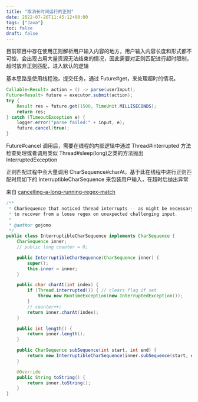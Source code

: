 ```yaml
---
title: "取消长时间运行的正则"
date: 2022-07-26T11:45:12+08:00
tags: ["Java"]
toc: false
draft: false
---
```


目前项目中存在使用正则解析用户输入内容的地方，用户输入内容长度和形式都不可控，会出现占用大量资源无法结束的情况，因此需要对正则匹配进行超时限制，超时放弃正则匹配，进入默认的逻辑

基本思路是使用线程池，提交任务，通过 Future#get，来处理超时的情况。

```Java
Callable<Result> action = () -> parse(userInput);
Future<Result> future = executor.submit(action);  
try {  
    Result res = future.get(1500, TimeUnit.MILLISECONDS);
    return res;
} catch (TimeoutException e) {  
    logger.error("parse failed:" + input, e);  
    future.cancel(true);  
}
```

Future#cancel 调用后，需要在线程的内部逻辑中通过 Thread#interrupted 方法检查处理或者调用类似 Thread#sleep(long)之类的方法抛出 InterruptedException

正则匹配过程中会大量调用 CharSequence#charAt，基于此在线程中进行正则匹配时用如下的 InterruptibleCharSequence 来包装用户输入，在超时后抛出异常

来自 [cancelling-a-long-running-regex-match](https://stackoverflow.com/a/910798/11606967)
```java
/**
 * CharSequence that noticed thread interrupts -- as might be necessary 
 * to recover from a loose regex on unexpected challenging input. 
 * 
 * @author gojomo
 */
public class InterruptibleCharSequence implements CharSequence {
    CharSequence inner;
    // public long counter = 0; 

    public InterruptibleCharSequence(CharSequence inner) {
        super();
        this.inner = inner;
    }

    public char charAt(int index) {
        if (Thread.interrupted()) { // clears flag if set
            throw new RuntimeException(new InterruptedException());
        }
        // counter++;
        return inner.charAt(index);
    }

    public int length() {
        return inner.length();
    }

    public CharSequence subSequence(int start, int end) {
        return new InterruptibleCharSequence(inner.subSequence(start, end));
    }

    @Override
    public String toString() {
        return inner.toString();
    }
}
```
